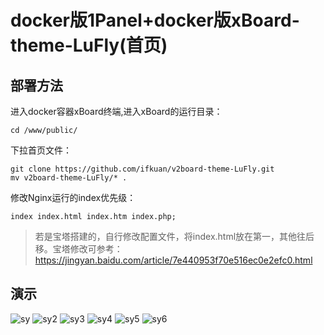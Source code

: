 # docker版1Panel+docker版xBoard-theme-LuFly(首页)

## 部署方法

进入docker容器xBoard终端,进入xBoard的运行目录：

```shell
cd /www/public/
```

下拉首页文件：

```shell
git clone https://github.com/ifkuan/v2board-theme-LuFly.git
mv v2board-theme-LuFly/* .
```

修改Nginx运行的index优先级：

```shell
index index.html index.htm index.php;
```

> 若是宝塔搭建的，自行修改配置文件，将index.html放在第一，其他往后移。宝塔修改可参考：https://jingyan.baidu.com/article/7e440953f70e516ec0e2efc0.html

## 演示

![sy](https://cdn.jsdelivr.net/gh/gz1903/tu/sy.png)
![sy2](https://cdn.jsdelivr.net/gh/gz1903/tu/sy2.png)
![sy3](https://cdn.jsdelivr.net/gh/gz1903/tu/sy3.png)
![sy4](https://cdn.jsdelivr.net/gh/gz1903/tu/sy4.png)
![sy5](https://cdn.jsdelivr.net/gh/gz1903/tu/sy5.png)
![sy6](https://cdn.jsdelivr.net/gh/gz1903/tu/sy6.png)
